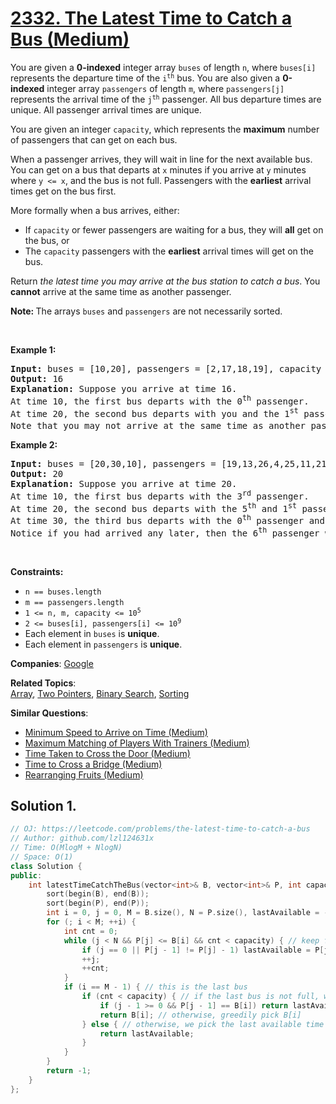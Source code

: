 # [2332. The Latest Time to Catch a Bus (Medium)](https://leetcode.com/problems/the-latest-time-to-catch-a-bus)

<p>You are given a <strong>0-indexed</strong> integer array <code>buses</code> of length <code>n</code>, where <code>buses[i]</code> represents the departure time of the <code>i<sup>th</sup></code> bus. You are also given a <strong>0-indexed</strong> integer array <code>passengers</code> of length <code>m</code>, where <code>passengers[j]</code> represents the arrival time of the <code>j<sup>th</sup></code> passenger. All bus departure times are unique. All passenger arrival times are unique.</p>

<p>You are given an integer <code>capacity</code>, which represents the <strong>maximum</strong> number of passengers that can get on each bus.</p>

<p>When a passenger arrives, they will wait in line for the next available bus. You can get on a bus that departs at <code>x</code> minutes if you arrive at <code>y</code> minutes where <code>y &lt;= x</code>, and the bus is not full. Passengers with the <strong>earliest</strong> arrival times get on the bus first.</p>

<p>More formally when a bus arrives, either:</p>

<ul>
	<li>If <code>capacity</code> or fewer passengers are waiting for a bus, they will <strong>all</strong> get on the bus, or</li>
	<li>The <code>capacity</code> passengers with the <strong>earliest</strong> arrival times will get on the bus.</li>
</ul>

<p>Return <em>the latest time you may arrive at the bus station to catch a bus</em>. You <strong>cannot</strong> arrive at the same time as another passenger.</p>

<p><strong>Note: </strong>The arrays <code>buses</code> and <code>passengers</code> are not necessarily sorted.</p>

<p>&nbsp;</p>
<p><strong class="example">Example 1:</strong></p>

<pre><strong>Input:</strong> buses = [10,20], passengers = [2,17,18,19], capacity = 2
<strong>Output:</strong> 16
<strong>Explanation:</strong> Suppose you arrive at time 16.
At time 10, the first bus departs with the 0<sup>th</sup> passenger. 
At time 20, the second bus departs with you and the 1<sup>st</sup> passenger.
Note that you may not arrive at the same time as another passenger, which is why you must arrive before the 1<sup>st</sup> passenger to catch the bus.</pre>

<p><strong class="example">Example 2:</strong></p>

<pre><strong>Input:</strong> buses = [20,30,10], passengers = [19,13,26,4,25,11,21], capacity = 2
<strong>Output:</strong> 20
<strong>Explanation:</strong> Suppose you arrive at time 20.
At time 10, the first bus departs with the 3<sup>rd</sup> passenger. 
At time 20, the second bus departs with the 5<sup>th</sup> and 1<sup>st</sup> passengers.
At time 30, the third bus departs with the 0<sup>th</sup> passenger and you.
Notice if you had arrived any later, then the 6<sup>th</sup> passenger would have taken your seat on the third bus.</pre>

<p>&nbsp;</p>
<p><strong>Constraints:</strong></p>

<ul>
	<li><code>n == buses.length</code></li>
	<li><code>m == passengers.length</code></li>
	<li><code>1 &lt;= n, m, capacity &lt;= 10<sup>5</sup></code></li>
	<li><code>2 &lt;= buses[i], passengers[i] &lt;= 10<sup>9</sup></code></li>
	<li>Each element in <code>buses</code> is <strong>unique</strong>.</li>
	<li>Each element in <code>passengers</code> is <strong>unique</strong>.</li>
</ul>


**Companies**:
[Google](https://leetcode.com/company/google)

**Related Topics**:  
[Array](https://leetcode.com/tag/array/), [Two Pointers](https://leetcode.com/tag/two-pointers/), [Binary Search](https://leetcode.com/tag/binary-search/), [Sorting](https://leetcode.com/tag/sorting/)

**Similar Questions**:
* [Minimum Speed to Arrive on Time (Medium)](https://leetcode.com/problems/minimum-speed-to-arrive-on-time/)
* [Maximum Matching of Players With Trainers (Medium)](https://leetcode.com/problems/maximum-matching-of-players-with-trainers/)
* [Time Taken to Cross the Door (Medium)](https://leetcode.com/problems/time-taken-to-cross-the-door/)
* [Time to Cross a Bridge (Medium)](https://leetcode.com/problems/time-to-cross-a-bridge/)
* [Rearranging Fruits (Medium)](https://leetcode.com/problems/rearranging-fruits/)

## Solution 1.

```cpp
// OJ: https://leetcode.com/problems/the-latest-time-to-catch-a-bus
// Author: github.com/lzl124631x
// Time: O(MlogM + NlogN)
// Space: O(1)
class Solution {
public:
    int latestTimeCatchTheBus(vector<int>& B, vector<int>& P, int capacity) {
        sort(begin(B), end(B));
        sort(begin(P), end(P));
        int i = 0, j = 0, M = B.size(), N = P.size(), lastAvailable = -1;
        for (; i < M; ++i) {
            int cnt = 0;
            while (j < N && P[j] <= B[i] && cnt < capacity) { // keep filling this bus until it's full or no available passengers.
                if (j == 0 || P[j - 1] != P[j] - 1) lastAvailable = P[j] - 1;
                ++j;
                ++cnt;
            }
            if (i == M - 1) { // this is the last bus
                if (cnt < capacity) { // if the last bus is not full, we find the last available time <= B[i]
                    if (j - 1 >= 0 && P[j - 1] == B[i]) return lastAvailable; // if B[i] is already occupied, we pick the last available time
                    return B[i]; // otherwise, greedily pick B[i]
                } else { // otherwise, we pick the last available time
                    return lastAvailable;
                }
            }
        }
        return -1;
    }
};
```